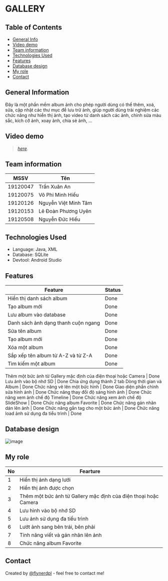 # GALLERY

## Table of Contents
* [General Info](#general-information)
* [Video demo](#video-demo)
* [Team information](#team-information)
* [Technologies Used](#technologies-used)
* [Features](#features)
* [Database design](#database-design)
* [My role](#my-role)
* [Contact](#contact)
<!-- * [License](#license) -->


## General Information
Đây là một phần mềm album ảnh cho phép người dùng có thể thêm, xoá, sửa, cập nhật các thư mục để lưu trữ ảnh, giúp người dùng trải nghiệm các chức năng như hiển thị ảnh, tạo video từ danh sách các ảnh, chỉnh sửa màu sắc, kích cỡ ảnh, xoay ảnh, chia sẻ ảnh, …
<!-- You don't have to answer all the questions - just the ones relevant to your project. -->


## Video demo
>  [_here_](https://www.example.com). <!-- If you have the project hosted somewhere, include the link here. -->
## Team information
MSSV | Tên
------------ | -------------
19120047 | Trần Xuân An
19120075 | Võ Phi Minh Hiếu
19120126 | Nguyễn Việt Minh Tâm
19120153 | Lê Đoàn Phương Uyên
19120508 | Nguyễn Đức Hiếu
## Technologies Used
- Language: Java, XML
- Database: SQLite
- Devtool: Android Studio

## Features
Feature | Status
------------ | -------------
Hiển thị danh sách album | Done
Tạo album mới | Done
Lưu album vào database | Done
Danh sách ảnh dạng thanh cuộn ngang | Done
Sửa tên album | Done
Tạo album mới | Done
Xóa một album | Done
Sắp xếp tên album từ A-Z và từ Z-A | Done
Tìm kiếm một album | Done
Thêm một bức ảnh từ Gallery mặc định của điện 
thoại hoặc Camera | Done
Lưu ảnh vào bộ nhớ SD | Done
Chia ứng dụng thành 2 tab Dòng thời gian và Album | Done
Chức năng vẽ lên một bức hình | Done
Giao diện phần chỉnh sửa hình ảnh | Done
Chức năng thay đổi độ sáng hình ảnh | Done
Chức năng xem ảnh chế độ Timeline | Done
Chức năng xem ảnh chế độ SlideShow | Done
Chức năng album Favorite | Done
Chức năng gán nhãn dán lên ảnh | Done
Chức năng gắn tag cho một bức ảnh | Done
Chức năng load ảnh sử dụng đa tiểu trình | Done

## Database design

![image](https://github.com/TranXuanAn2803/GALLERY/assets/87705737/bd266af3-d6d9-459f-86f8-eda8d1d7a652)

## My role

No | Fearture
------------ | -------------
1 | Hiển thị ảnh dạng lưới
2 | Hiển thị ảnh được chọn
3| Thêm một bức ảnh từ Gallery mặc định của điện thoại hoặc Camera 
4 | Lưu hình vào bộ nhớ SD
5 | Lưu ảnh sử dụng đa tiểu trình
6 | Lướt ảnh sang bên trái, bên phải
7 | Tính năng viết và gán nhãn lên ảnh
8 | Chức năng album Favorite
## Contact
Created by [@flynerdpl](https://www.flynerd.pl/) - feel free to contact me!

